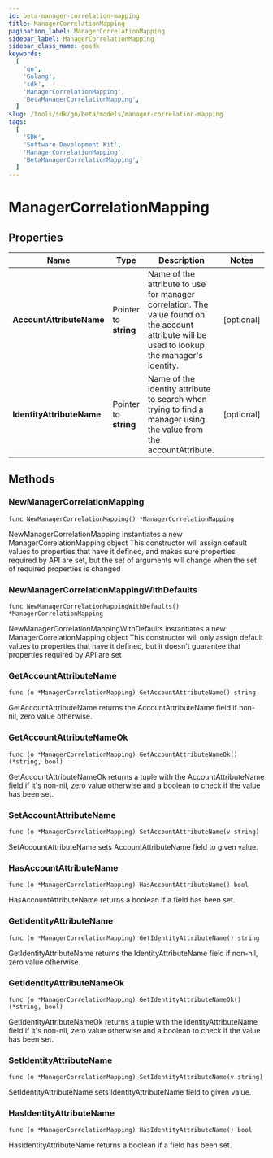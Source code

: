 ```yaml
---
id: beta-manager-correlation-mapping
title: ManagerCorrelationMapping
pagination_label: ManagerCorrelationMapping
sidebar_label: ManagerCorrelationMapping
sidebar_class_name: gosdk
keywords:
  [
    'go',
    'Golang',
    'sdk',
    'ManagerCorrelationMapping',
    'BetaManagerCorrelationMapping',
  ]
slug: /tools/sdk/go/beta/models/manager-correlation-mapping
tags:
  [
    'SDK',
    'Software Development Kit',
    'ManagerCorrelationMapping',
    'BetaManagerCorrelationMapping',
  ]
---
```


# ManagerCorrelationMapping

## Properties

| Name | Type | Description | Notes |
| --- | --- | --- | --- |
| **AccountAttributeName** | Pointer to **string** | Name of the attribute to use for manager correlation. The value found on the account attribute will be used to lookup the manager's identity. | [optional] |
| **IdentityAttributeName** | Pointer to **string** | Name of the identity attribute to search when trying to find a manager using the value from the accountAttribute. | [optional] |

## Methods

### NewManagerCorrelationMapping

`func NewManagerCorrelationMapping() *ManagerCorrelationMapping`

NewManagerCorrelationMapping instantiates a new ManagerCorrelationMapping object This constructor will assign default values to properties that have it defined, and makes sure properties required by API are set, but the set of arguments will change when the set of required properties is changed

### NewManagerCorrelationMappingWithDefaults

`func NewManagerCorrelationMappingWithDefaults() *ManagerCorrelationMapping`

NewManagerCorrelationMappingWithDefaults instantiates a new ManagerCorrelationMapping object This constructor will only assign default values to properties that have it defined, but it doesn't guarantee that properties required by API are set

### GetAccountAttributeName

`func (o *ManagerCorrelationMapping) GetAccountAttributeName() string`

GetAccountAttributeName returns the AccountAttributeName field if non-nil, zero value otherwise.

### GetAccountAttributeNameOk

`func (o *ManagerCorrelationMapping) GetAccountAttributeNameOk() (*string, bool)`

GetAccountAttributeNameOk returns a tuple with the AccountAttributeName field if it's non-nil, zero value otherwise and a boolean to check if the value has been set.

### SetAccountAttributeName

`func (o *ManagerCorrelationMapping) SetAccountAttributeName(v string)`

SetAccountAttributeName sets AccountAttributeName field to given value.

### HasAccountAttributeName

`func (o *ManagerCorrelationMapping) HasAccountAttributeName() bool`

HasAccountAttributeName returns a boolean if a field has been set.

### GetIdentityAttributeName

`func (o *ManagerCorrelationMapping) GetIdentityAttributeName() string`

GetIdentityAttributeName returns the IdentityAttributeName field if non-nil, zero value otherwise.

### GetIdentityAttributeNameOk

`func (o *ManagerCorrelationMapping) GetIdentityAttributeNameOk() (*string, bool)`

GetIdentityAttributeNameOk returns a tuple with the IdentityAttributeName field if it's non-nil, zero value otherwise and a boolean to check if the value has been set.

### SetIdentityAttributeName

`func (o *ManagerCorrelationMapping) SetIdentityAttributeName(v string)`

SetIdentityAttributeName sets IdentityAttributeName field to given value.

### HasIdentityAttributeName

`func (o *ManagerCorrelationMapping) HasIdentityAttributeName() bool`

HasIdentityAttributeName returns a boolean if a field has been set.
